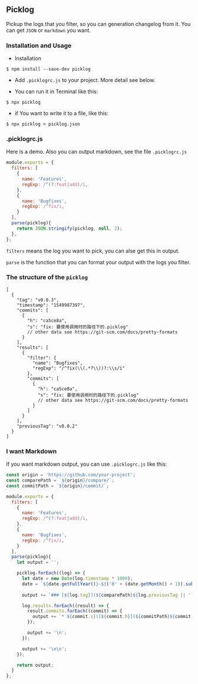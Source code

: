 ## Picklog
Pickup the logs that you filter, so you can generation changelog from it. You can get `JSON` or `markdown` you want.


### Installation and Usage
- Installation
```
$ npm install --save-dev picklog
```

- Add `.picklogrc.js` to your project. More detail see below.

- You can run it in Terminal like this:
```
$ npx picklog
```

- if You want to write it to a file, like this:
```
$ npx picklog > picklog.json
```

### .picklogrc.js

Here is a demo. Also you can output markdown, see the file `.picklogrc.js`

```javascript
module.exports = {
  filters: [
    {
      name: 'Features',
      regExp: /^(?:feat|add)/i,
    },
    {
      name: 'Bugfixes',
      regExp: /^fix/i,
    }
  ],
  parse(picklog){
    return JSON.stringify(picklog, null, 2);
  },
};
```
`filters` means the log you want to pick, you can alse get this in output.

`parse` is the function that you can format your output with the logs you filter. 

### The structure of the `picklog`
```
[
  {
    "tag": "v0.0.3",
    "timestamp": "1549987397",
    "commits": [
      {
        "h": "ca5ce8a",
        "s": "fix: 要使用调用时的路径下的.picklog"
        // other data see https://git-scm.com/docs/pretty-formats
      }
    ],
    "results": [
      {
        "filter": {
          "name": "Bugfixes",
          "regExp": "/^fix(\\(.*?\\))?:\\s/i"
        },
        "commits": [
          {
            "h": "ca5ce8a",
            "s": "fix: 要使用调用时的路径下的.picklog"
            // other data see https://git-scm.com/docs/pretty-formats
          }
        ]
      }
    ],
    "previousTag": "v0.0.2"
  }
]
```


### I want Markdown
If you want markdown output, you can use `.picklogrc.js` like this:

```javascript
const origin = 'https://github.com/your-project';
const comparePath = `${origin}/compare/`;
const commitPath = `${origin}/commit/`;

module.exports = {
  filters: [
    {
      name: 'Features',
      regExp: /^(?:feat|add)/i,
    },
    {
      name: 'Bugfixes',
      regExp: /^fix/i,
    }
  ],
  parse(picklog){
    let output = '';

    picklog.forEach((log) => {
      let date = new Date(log.timestamp * 1000);
      date = `${date.getFullYear()}-${('0' + (date.getMonth() + 1)).substr(-2)}-${('' + date.getDate()).substr(-2)}`;
      
      output += `### [${log.tag}](${comparePath}${log.previousTag || ''}...${log.tag}) (${date})\n\n`;

      log.results.forEach((result) => {
        result.commits.forEach((commit) => {
          output += `* ${commit.s}([${commit.h}](${commitPath}${commit.h}))\n`;
        });

        output += '\n';
      });

      output += '\n\n';
    });

    return output;
  }
};
```